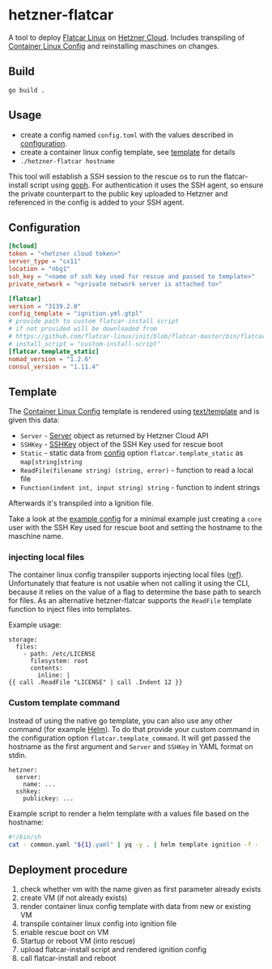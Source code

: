 # hetzner-flatcar
A tool to deploy [Flatcar Linux](https://flatcar.org/) on [Hetzner Cloud](https://www.hetzner.com/cloud/).
Includes transpiling of [Container Linux Config](https://www.flatcar.org/docs/latest/provisioning/cl-config/) and reinstalling maschines on changes.

## Build
`go build .`

## Usage
* create a config named `config.toml` with the values described in [configuration](#configuration).
* create a container linux config template, see [template](#template) for details
* `./hetzner-flatcar hostname`

This tool will establish a SSH session to the rescue os to run the flatcar-install script using [goph](https://github.com/melbahja/goph).
For authentication it uses the SSH agent, so ensure the private counterpart to the public key uploaded to Hetzner and referenced in the config is added to your SSH agent.

## Configuration
```toml
[hcloud]
token = "<hetzner cloud token>"
server_type = "cx11"
location = "nbg1"
ssh_key = "<name of ssh key used for rescue and passed to template>"
private_network = "<private network server is attached to>"

[flatcar]
version = "3139.2.0"
config_template = "ignition.yml.gtpl"
# provide path to custom flatcar-install script
# if not provided will be downloaded from
# https://github.com/flatcar-linux/init/blob/flatcar-master/bin/flatcar-install
# install_script = "custom-install-script"
[flatcar.template_static]
nomad_version = "1.2.6"
consul_version = "1.11.4"
```

## Template
The [Container Linux Config](https://github.com/flatcar-linux/container-linux-config-transpiler/blob/flatcar-master/doc/configuration.md) template is rendered using [text/template](https://golang.org/pkg/text/template/) and is given this data:
* `Server` - [Server](https://pkg.go.dev/github.com/hetznercloud/hcloud-go/hcloud#Server) object as returned by Hetzner Cloud API
* `SSHKey` - [SSHKey](https://pkg.go.dev/github.com/hetznercloud/hcloud-go/hcloud#SSHKey) object of the SSH Key used for rescue boot
* `Static` - static data from [config](#configuration) option `flatcar.template_static` as `map[string]string`
* `ReadFile(filename string) (string, error)` - function to read a local file
* `Function(indent int, input string) string` - function to indent strings

Afterwards it's transpiled into a Ignition file.

Take a look at the [example config](doc/example.yml.gtpl) for a minimal example just creating a `core` user with the SSH Key used for rescue boot and setting the hostname to the maschine name.

### injecting local files
The container linux config transpiler supports injecting local files ([ref](https://github.com/flatcar-linux/container-linux-config-transpiler/blob/flatcar-master/config/types/files.go#L177)).
Unfortunately that feature is not usable when not calling it using the CLI, because it relies on the value of a flag to determine the base path to search for files.
As an alternative hetzner-flatcar supports the `ReadFile` template function to inject files into templates.

Example usage:
```
storage:
  files:
    - path: /etc/LICENSE
      filesystem: root
      contents:
        inline: |
{{ call .ReadFile "LICENSE" | call .Indent 12 }}
```

### Custom template command
Instead of using the native go template, you can also use any other command (for example [Helm](https://helm.sh)).
To do that provide your custom command in the configuration option `flatcar.template_command`.
It will get passed the hostname as the first argument and `Server` and `SSHKey` in YAML format on stdin.
```
hetzner:
  server:
    name: ...
  sshkey:
    publickey: ...
```
Example script to render a helm template with a values file based on the hostname:
```sh
#!/bin/sh
cat - common.yaml "${1}.yaml" | yq -y . | helm template ignition -f -
```

## Deployment procedure
1. check whether vm with the name given as first parameter already exists
2. create VM (if not already exists)
3. render container linux config template with data from new or existing VM
4. transpile container linux config into ignition file
5. enable rescue boot on VM
6. Startup or reboot VM (into rescue)
7. upload flatcar-install script and rendered ignition config
8. call flatcar-install and reboot

